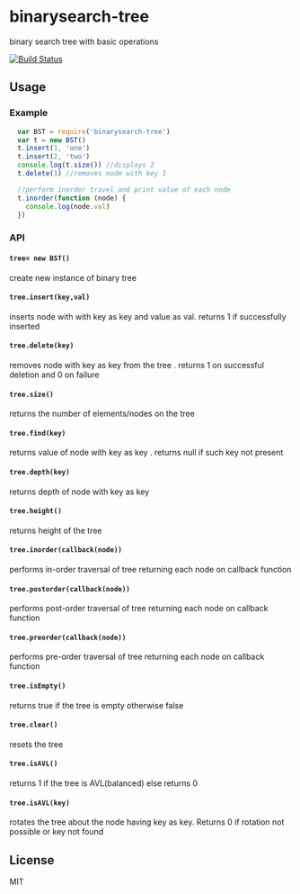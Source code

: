 # binarysearch-tree

binary search tree with basic operations 

[![Build Status](https://travis-ci.org/incessantmeraki/binarysearch-tree.svg?branch=master)](https://travis-ci.org/incessantmeraki/binarysearch-tree)

## Usage

### Example

```js
  var BST = require('binarysearch-tree')
  var t = new BST()
  t.insert(1, 'one')
  t.insert(2, 'two')
  console.log(t.size()) //displays 2
  t.delete(1) //removes node with key 1 

  //perform inorder travel and print value of each node
  t.inorder(function (node) {
    console.log(node.val)
  })
```

### API

#### `tree= new BST()`
create new instance of binary tree

#### `tree.insert(key,val)`
inserts node with with key as key and value as val. returns 1 if successfully inserted

#### `tree.delete(key)`
removes node with key as key from the tree . returns 1 on successful deletion and 0 on failure 

#### `tree.size()`
returns the number of elements/nodes on the tree

#### `tree.find(key)`
returns value of node with key as key . returns null if such key not present

#### `tree.depth(key)`
returns depth of node with key as key

#### `tree.height()`
returns height of the tree

#### `tree.inorder(callback(node))`
performs in-order traversal of tree returning each node on callback function

#### `tree.postorder(callback(node))`
performs post-order traversal of tree returning each node on callback function

#### `tree.preorder(callback(node))`
performs pre-order traversal of tree returning each node on callback function

#### `tree.isEmpty()`
returns true if the tree is empty otherwise false

#### `tree.clear()`
resets the tree

#### `tree.isAVL()`
returns 1 if the tree is AVL(balanced) else returns 0

#### `tree.isAVL(key)`
rotates the tree about the node having key as key. Returns 0 if rotation not possible or key not found

## License

MIT
